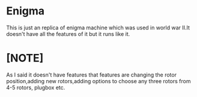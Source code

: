 # Enigma
This is just an replica of enigma machine which was used in world war II.It doesn't have all the features of it but it runs like it.

# [NOTE]
As I said it doesn't have features that features are changing the rotor position,adding new rotors,adding options to choose any three rotors from 4-5 rotors, plugbox etc.
